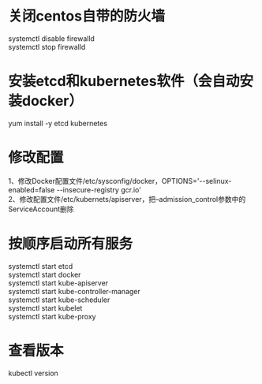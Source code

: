 # 关闭centos自带的防火墙
systemctl disable firewalld  
systemctl stop firewalld  

# 安装etcd和kubernetes软件（会自动安装docker）
yum install -y etcd kubernetes  

# 修改配置
1、修改Docker配置文件/etc/sysconfig/docker，OPTIONS='--selinux-enabled=false --insecure-registry gcr.io'  
2、修改配置文件/etc/kubernets/apiserver，把–admission_control参数中的ServiceAccount删除

# 按顺序启动所有服务
systemctl start etcd  
systemctl start docker  
systemctl start kube-apiserver  
systemctl start kube-controller-manager  
systemctl start kube-scheduler  
systemctl start kubelet  
systemctl start kube-proxy  

# 查看版本
kubectl version

